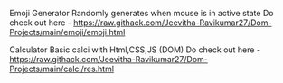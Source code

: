 Emoji Generator 
     Randomly generates when mouse is in active state
     Do check out here - https://raw.githack.com/Jeevitha-Ravikumar27/Dom-Projects/main/emoji/emoji.html


Calculator 
      Basic calci with Html,CSS,JS (DOM)
      Do check out here -  https://raw.githack.com/Jeevitha-Ravikumar27/Dom-Projects/main/calci/res.html



     
